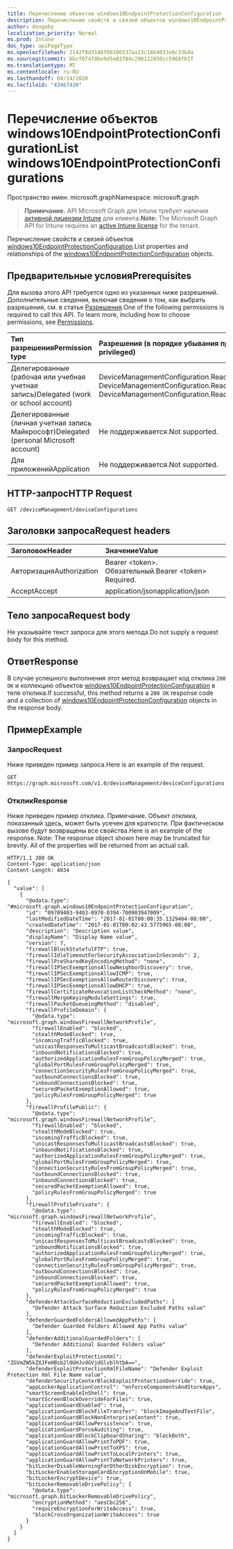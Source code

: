 ```yaml
---
title: Перечисление объектов windows10EndpointProtectionConfiguration
description: Перечисление свойств и связей объектов windows10EndpointProtectionConfiguration.
author: dougeby
localization_priority: Normal
ms.prod: Intune
doc_type: apiPageType
ms.openlocfilehash: 2142f8d3146f00106537aa13c18b4033e8c33b4a
ms.sourcegitcommit: bbcf074f0be9d5e02f84c290122850cc5968fb1f
ms.translationtype: MT
ms.contentlocale: ru-RU
ms.lasthandoff: 04/14/2020
ms.locfileid: "43467430"
---
```

# <a name="list-windows10endpointprotectionconfigurations"></a><span data-ttu-id="657ce-103">Перечисление объектов windows10EndpointProtectionConfiguration</span><span class="sxs-lookup"><span data-stu-id="657ce-103">List windows10EndpointProtectionConfigurations</span></span>

<span data-ttu-id="657ce-104">Пространство имен: microsoft.graph</span><span class="sxs-lookup"><span data-stu-id="657ce-104">Namespace: microsoft.graph</span></span>

> <span data-ttu-id="657ce-105">**Примечание.** API Microsoft Graph для Intune требует наличия [активной лицензии Intune](https://go.microsoft.com/fwlink/?linkid=839381) для клиента.</span><span class="sxs-lookup"><span data-stu-id="657ce-105">**Note:** The Microsoft Graph API for Intune requires an [active Intune license](https://go.microsoft.com/fwlink/?linkid=839381) for the tenant.</span></span>

<span data-ttu-id="657ce-106">Перечисление свойств и связей объектов [windows10EndpointProtectionConfiguration](../resources/intune-deviceconfig-windows10endpointprotectionconfiguration.md).</span><span class="sxs-lookup"><span data-stu-id="657ce-106">List properties and relationships of the [windows10EndpointProtectionConfiguration](../resources/intune-deviceconfig-windows10endpointprotectionconfiguration.md) objects.</span></span>

## <a name="prerequisites"></a><span data-ttu-id="657ce-107">Предварительные условия</span><span class="sxs-lookup"><span data-stu-id="657ce-107">Prerequisites</span></span>
<span data-ttu-id="657ce-p101">Для вызова этого API требуется одно из указанных ниже разрешений. Дополнительные сведения, включая сведения о том, как выбрать разрешения, см. в статье [Разрешения](/graph/permissions-reference).</span><span class="sxs-lookup"><span data-stu-id="657ce-p101">One of the following permissions is required to call this API. To learn more, including how to choose permissions, see [Permissions](/graph/permissions-reference).</span></span>

|<span data-ttu-id="657ce-110">Тип разрешения</span><span class="sxs-lookup"><span data-stu-id="657ce-110">Permission type</span></span>|<span data-ttu-id="657ce-111">Разрешения (в порядке убывания привилегий)</span><span class="sxs-lookup"><span data-stu-id="657ce-111">Permissions (from most to least privileged)</span></span>|
|:---|:---|
|<span data-ttu-id="657ce-112">Делегированные (рабочая или учебная учетная запись)</span><span class="sxs-lookup"><span data-stu-id="657ce-112">Delegated (work or school account)</span></span>|<span data-ttu-id="657ce-113">DeviceManagementConfiguration.ReadWrite.All, DeviceManagementConfiguration.Read.All</span><span class="sxs-lookup"><span data-stu-id="657ce-113">DeviceManagementConfiguration.ReadWrite.All, DeviceManagementConfiguration.Read.All</span></span>|
|<span data-ttu-id="657ce-114">Делегированные (личная учетная запись Майкрософт)</span><span class="sxs-lookup"><span data-stu-id="657ce-114">Delegated (personal Microsoft account)</span></span>|<span data-ttu-id="657ce-115">Не поддерживается.</span><span class="sxs-lookup"><span data-stu-id="657ce-115">Not supported.</span></span>|
|<span data-ttu-id="657ce-116">Для приложений</span><span class="sxs-lookup"><span data-stu-id="657ce-116">Application</span></span>|<span data-ttu-id="657ce-117">Не поддерживается.</span><span class="sxs-lookup"><span data-stu-id="657ce-117">Not supported.</span></span>|

## <a name="http-request"></a><span data-ttu-id="657ce-118">HTTP-запрос</span><span class="sxs-lookup"><span data-stu-id="657ce-118">HTTP Request</span></span>
<!-- {
  "blockType": "ignored"
}
-->
``` http
GET /deviceManagement/deviceConfigurations
```

## <a name="request-headers"></a><span data-ttu-id="657ce-119">Заголовки запроса</span><span class="sxs-lookup"><span data-stu-id="657ce-119">Request headers</span></span>
|<span data-ttu-id="657ce-120">Заголовок</span><span class="sxs-lookup"><span data-stu-id="657ce-120">Header</span></span>|<span data-ttu-id="657ce-121">Значение</span><span class="sxs-lookup"><span data-stu-id="657ce-121">Value</span></span>|
|:---|:---|
|<span data-ttu-id="657ce-122">Авторизация</span><span class="sxs-lookup"><span data-stu-id="657ce-122">Authorization</span></span>|<span data-ttu-id="657ce-123">Bearer &lt;token&gt;. Обязательный.</span><span class="sxs-lookup"><span data-stu-id="657ce-123">Bearer &lt;token&gt; Required.</span></span>|
|<span data-ttu-id="657ce-124">Accept</span><span class="sxs-lookup"><span data-stu-id="657ce-124">Accept</span></span>|<span data-ttu-id="657ce-125">application/json</span><span class="sxs-lookup"><span data-stu-id="657ce-125">application/json</span></span>|

## <a name="request-body"></a><span data-ttu-id="657ce-126">Тело запроса</span><span class="sxs-lookup"><span data-stu-id="657ce-126">Request body</span></span>
<span data-ttu-id="657ce-127">Не указывайте текст запроса для этого метода.</span><span class="sxs-lookup"><span data-stu-id="657ce-127">Do not supply a request body for this method.</span></span>

## <a name="response"></a><span data-ttu-id="657ce-128">Ответ</span><span class="sxs-lookup"><span data-stu-id="657ce-128">Response</span></span>
<span data-ttu-id="657ce-129">В случае успешного выполнения этот метод возвращает код отклика `200 OK` и коллекцию объектов [windows10EndpointProtectionConfiguration](../resources/intune-deviceconfig-windows10endpointprotectionconfiguration.md) в теле отклика.</span><span class="sxs-lookup"><span data-stu-id="657ce-129">If successful, this method returns a `200 OK` response code and a collection of [windows10EndpointProtectionConfiguration](../resources/intune-deviceconfig-windows10endpointprotectionconfiguration.md) objects in the response body.</span></span>

## <a name="example"></a><span data-ttu-id="657ce-130">Пример</span><span class="sxs-lookup"><span data-stu-id="657ce-130">Example</span></span>

### <a name="request"></a><span data-ttu-id="657ce-131">Запрос</span><span class="sxs-lookup"><span data-stu-id="657ce-131">Request</span></span>
<span data-ttu-id="657ce-132">Ниже приведен пример запроса.</span><span class="sxs-lookup"><span data-stu-id="657ce-132">Here is an example of the request.</span></span>
``` http
GET https://graph.microsoft.com/v1.0/deviceManagement/deviceConfigurations
```

### <a name="response"></a><span data-ttu-id="657ce-133">Отклик</span><span class="sxs-lookup"><span data-stu-id="657ce-133">Response</span></span>
<span data-ttu-id="657ce-p102">Ниже приведен пример отклика. Примечание. Объект отклика, показанный здесь, может быть усечен для краткости. При фактическом вызове будут возвращены все свойства.</span><span class="sxs-lookup"><span data-stu-id="657ce-p102">Here is an example of the response. Note: The response object shown here may be truncated for brevity. All of the properties will be returned from an actual call.</span></span>
``` http
HTTP/1.1 200 OK
Content-Type: application/json
Content-Length: 4834

{
  "value": [
    {
      "@odata.type": "#microsoft.graph.windows10EndpointProtectionConfiguration",
      "id": "09709403-9403-0970-0394-700903947009",
      "lastModifiedDateTime": "2017-01-01T00:00:35.1329464-08:00",
      "createdDateTime": "2017-01-01T00:02:43.5775965-08:00",
      "description": "Description value",
      "displayName": "Display Name value",
      "version": 7,
      "firewallBlockStatefulFTP": true,
      "firewallIdleTimeoutForSecurityAssociationInSeconds": 2,
      "firewallPreSharedKeyEncodingMethod": "none",
      "firewallIPSecExemptionsAllowNeighborDiscovery": true,
      "firewallIPSecExemptionsAllowICMP": true,
      "firewallIPSecExemptionsAllowRouterDiscovery": true,
      "firewallIPSecExemptionsAllowDHCP": true,
      "firewallCertificateRevocationListCheckMethod": "none",
      "firewallMergeKeyingModuleSettings": true,
      "firewallPacketQueueingMethod": "disabled",
      "firewallProfileDomain": {
        "@odata.type": "microsoft.graph.windowsFirewallNetworkProfile",
        "firewallEnabled": "blocked",
        "stealthModeBlocked": true,
        "incomingTrafficBlocked": true,
        "unicastResponsesToMulticastBroadcastsBlocked": true,
        "inboundNotificationsBlocked": true,
        "authorizedApplicationRulesFromGroupPolicyMerged": true,
        "globalPortRulesFromGroupPolicyMerged": true,
        "connectionSecurityRulesFromGroupPolicyMerged": true,
        "outboundConnectionsBlocked": true,
        "inboundConnectionsBlocked": true,
        "securedPacketExemptionAllowed": true,
        "policyRulesFromGroupPolicyMerged": true
      },
      "firewallProfilePublic": {
        "@odata.type": "microsoft.graph.windowsFirewallNetworkProfile",
        "firewallEnabled": "blocked",
        "stealthModeBlocked": true,
        "incomingTrafficBlocked": true,
        "unicastResponsesToMulticastBroadcastsBlocked": true,
        "inboundNotificationsBlocked": true,
        "authorizedApplicationRulesFromGroupPolicyMerged": true,
        "globalPortRulesFromGroupPolicyMerged": true,
        "connectionSecurityRulesFromGroupPolicyMerged": true,
        "outboundConnectionsBlocked": true,
        "inboundConnectionsBlocked": true,
        "securedPacketExemptionAllowed": true,
        "policyRulesFromGroupPolicyMerged": true
      },
      "firewallProfilePrivate": {
        "@odata.type": "microsoft.graph.windowsFirewallNetworkProfile",
        "firewallEnabled": "blocked",
        "stealthModeBlocked": true,
        "incomingTrafficBlocked": true,
        "unicastResponsesToMulticastBroadcastsBlocked": true,
        "inboundNotificationsBlocked": true,
        "authorizedApplicationRulesFromGroupPolicyMerged": true,
        "globalPortRulesFromGroupPolicyMerged": true,
        "connectionSecurityRulesFromGroupPolicyMerged": true,
        "outboundConnectionsBlocked": true,
        "inboundConnectionsBlocked": true,
        "securedPacketExemptionAllowed": true,
        "policyRulesFromGroupPolicyMerged": true
      },
      "defenderAttackSurfaceReductionExcludedPaths": [
        "Defender Attack Surface Reduction Excluded Paths value"
      ],
      "defenderGuardedFoldersAllowedAppPaths": [
        "Defender Guarded Folders Allowed App Paths value"
      ],
      "defenderAdditionalGuardedFolders": [
        "Defender Additional Guarded Folders value"
      ],
      "defenderExploitProtectionXml": "ZGVmZW5kZXJFeHBsb2l0UHJvdGVjdGlvblhtbA==",
      "defenderExploitProtectionXmlFileName": "Defender Exploit Protection Xml File Name value",
      "defenderSecurityCenterBlockExploitProtectionOverride": true,
      "appLockerApplicationControl": "enforceComponentsAndStoreApps",
      "smartScreenEnableInShell": true,
      "smartScreenBlockOverrideForFiles": true,
      "applicationGuardEnabled": true,
      "applicationGuardBlockFileTransfer": "blockImageAndTextFile",
      "applicationGuardBlockNonEnterpriseContent": true,
      "applicationGuardAllowPersistence": true,
      "applicationGuardForceAuditing": true,
      "applicationGuardBlockClipboardSharing": "blockBoth",
      "applicationGuardAllowPrintToPDF": true,
      "applicationGuardAllowPrintToXPS": true,
      "applicationGuardAllowPrintToLocalPrinters": true,
      "applicationGuardAllowPrintToNetworkPrinters": true,
      "bitLockerDisableWarningForOtherDiskEncryption": true,
      "bitLockerEnableStorageCardEncryptionOnMobile": true,
      "bitLockerEncryptDevice": true,
      "bitLockerRemovableDrivePolicy": {
        "@odata.type": "microsoft.graph.bitLockerRemovableDrivePolicy",
        "encryptionMethod": "aesCbc256",
        "requireEncryptionForWriteAccess": true,
        "blockCrossOrganizationWriteAccess": true
      }
    }
  ]
}
```







